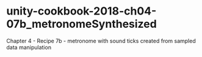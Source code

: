 # unity-cookbook-2018-ch04-07b_metronomeSynthesized
Chapter 4 - Recipe 7b - metronome with sound ticks created from sampled data manipulation
